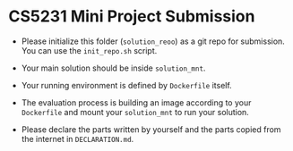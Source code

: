 # CS5231 Mini Project Submission

- Please initialize this folder (`solution_reoo`) as a git repo for submission. You can use the `init_repo.sh` script.

- Your main solution should be inside `solution_mnt`.

- Your running environment is defined by `Dockerfile` itself. 

- The evaluation process is building an image according to your `Dockerfile` and mount your `solution_mnt` to run your solution.

- Please declare the parts written by yourself and the parts copied from the internet in `DECLARATION.md`.